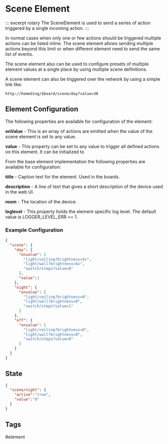 # Scene Element

::: excerpt rotary
The SceneElement is used to send a series of action triggered by a single incoming action.
:::

In normal cases when only one or few actions should be triggered multiple actions can be listed inline.
The scene element allows sending multiple actions beyond this limit or when different element
need to send the same list of events.

The scene element also can be used to configure presets of multiple element values
at a single place by using multiple scene definitions.

A scene element can also be triggered over the network by using a simple link like:

    http://homeding/$board/scene/day?value=30


## Element Configuration

The following properties are available for configuration of the element:

**onValue** - This is an array of actions are emitted when the value of the scene element is set to any value.

**value** - This property can be set to any value to trigger all defined actions on this element.
It can be initialized to 

From the base element implementation the following properties are available for configuration:

**title** - Caption text for the element. Used in the boards.

**description** - A line of text that gives a short description of the device used in the web UI.

**room** - The location of the device.

**loglevel** - This property holds the element specific log level. The default value is LOGGER_LEVEL_ERR == 1. 


### Example Configuration

```JSON
{
  "scene": {
    "day": {
      "onvalue": [
        "light/ceiling?brightness=$v",
        "light/wall?brightness=$v",
        "switch/steps?value=0"
      ],
      "value":1
    },
    "night": {
      "onvalue": [
        "light/ceiling?brightness=0",
        "light/wall?brightness=0",
        "switch/steps?value=1"
      ]
    },
    "off": {
      "onvalue": [
        "light/ceiling?brightness=0",
        "light/wall?brightness=0",
        "switch/steps?value=0"
      ]
    }
  }
}
```


## State

```JSON
{
  "scene/night": {
    "active":"true",
    "value":"9"
  }
}
```

## Tags
#element
